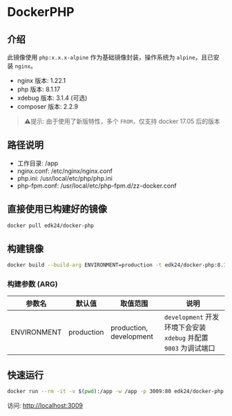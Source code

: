 # DockerPHP

## 介绍

此镜像使用 `php:x.x.x-alpine` 作为基础镜像封装，操作系统为 `alpine`，且已安装 `nginx`。

- nginx 版本: 1.22.1
- php 版本: 8.1.17
- xdebug 版本: 3.1.4 (可选)
- composer 版本: 2.2.9

> ⚠️提示: 由于使用了新版特性，多个 `FROM`，仅支持 docker 17.05 后的版本

## 路径说明

- 工作目录: /app
- nginx.conf: /etc/nginx/nginx.conf
- php.ini: /usr/local/etc/php/php.ini
- php-fpm.conf: /usr/local/etc/php-fpm.d/zz-docker.conf

## 直接使用已构建好的镜像

```bash
docker pull edk24/docker-php
```

## 构建镜像

```bash
docker build --build-arg ENVIRONMENT=production -t edk24/docker-php:8.1.17 .
```

### 构建参数 (ARG)

| 参数名 | 默认值 | 取值范围 | 说明 |
| --- | --- | --- | --- |
| ENVIRONMENT | production | production, development | `development` 开发环境下会安装 `xdebug` 并配置 `9003` 为调试端口 |

## 快速运行

```bash
docker run --rm -it -v $(pwd):/app -w /app -p 3009:80 edk24/docker-php:8.1.17
```

访问: [http://localhost:3009](http://localhost:3009)